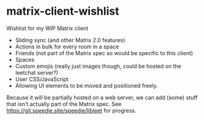 # matrix-client-wishlist
Wishlist for my WIP Matrix client

- Sliding sync (and other Matrix 2.0 features)
- Actions in bulk for every room in a space
- Friends (not part of the Matrix spec so would be specific to this client)
- Spaces
- Custom emojis (really just images though, could be hosted on the leetchat server?)
- User CSS/JavaScript
- Allowing UI elements to be moved and positioned freely.

Because it will be partially hosted on a web server, we can add (some) stuff that isn't actually part of the Matrix spec.
See https://git.speedie.site/speedie/libleet for progress.
